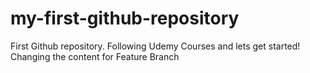 # my-first-github-repository
First Github repository.
Following Udemy Courses and lets get started!
Changing the content for Feature Branch
